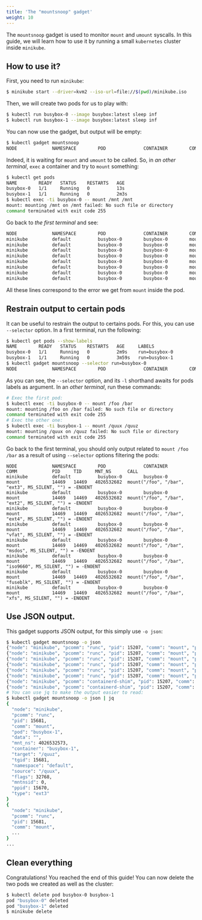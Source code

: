 ```yaml
---
title: 'The "mountsnoop" gadget'
weight: 10
---
```


The `mountsnoop` gadget is used to monitor `mount` and `umount` syscalls.
In this guide, we will learn how to use it by running a small `kubernetes` cluster inside `minikube`.

## How to use it?

First, you need to run `minikube`:
```bash
$ minikube start --driver=kvm2 --iso-url=file://$(pwd)/minikube.iso
```

Then, we will create two pods for us to play with:
```bash
$ kubectl run busybox-0 --image busybox:latest sleep inf
$ kubectl run busybox-1 --image busybox:latest sleep inf
```

You can now use the gadget, but output will be empty:
```bash
$ kubectl gadget mountsnoop
NODE             NAMESPACE        POD              CONTAINER        COMM             PID     TID     MNT_NS      CALL
```

Indeed, it is waiting for `mount` and `umount` to be called.
So, in *an other terminal*, `exec` a container and try to `mount` something:
```bash
$ kubectl get pods
NAME        READY   STATUS    RESTARTS   AGE
busybox-0   1/1     Running   0          13s
busybox-1   1/1     Running   0          2m3s
$ kubectl exec -ti busybox-0 -- mount /mnt /mnt
mount: mounting /mnt on /mnt failed: No such file or directory
command terminated with exit code 255
```

Go back to *the first terminal* and see:
```bash
NODE             NAMESPACE        POD              CONTAINER        COMM             PID     TID     MNT_NS      CALL
minikube         default          busybox-0        busybox-0        mount            12841   12841   4026532682  mount("/mnt", "/mnt", "ext3", MS_SILENT, "") = -ENOENT
minikube         default          busybox-0        busybox-0        mount            12841   12841   4026532682  mount("/mnt", "/mnt", "ext2", MS_SILENT, "") = -ENOENT
minikube         default          busybox-0        busybox-0        mount            12841   12841   4026532682  mount("/mnt", "/mnt", "ext4", MS_SILENT, "") = -ENOENT
minikube         default          busybox-0        busybox-0        mount            12841   12841   4026532682  mount("/mnt", "/mnt", "vfat", MS_SILENT, "") = -ENOENT
minikube         default          busybox-0        busybox-0        mount            12841   12841   4026532682  mount("/mnt", "/mnt", "msdos", MS_SILENT, "") = -ENOENT
minikube         default          busybox-0        busybox-0        mount            12841   12841   4026532682  mount("/mnt", "/mnt", "iso9660", MS_SILENT, "") = -ENOENT
minikube         default          busybox-0        busybox-0        mount            12841   12841   4026532682  mount("/mnt", "/mnt", "fuseblk", MS_SILENT, "") = -ENOENT
minikube         default          busybox-0        busybox-0        mount            12841   12841   4026532682  mount("/mnt", "/mnt", "xfs", MS_SILENT, "") = -ENOENT
```

All these lines correspond to the error we get from `mount` inside the pod.

## Restrain output to certain pods

It can be useful to restrain the output to certains pods.
For this, you can use `--selector` option.
In a first terminal, run the following:
```bash
$ kubectl get pods --show-labels
NAME        READY   STATUS    RESTARTS   AGE     LABELS
busybox-0   1/1     Running   0          2m9s    run=busybox-0
busybox-1   1/1     Running   0          3m59s   run=busybox-1
$ kubectl gadget mountsnoop --selector run=busybox-0
NODE             NAMESPACE        POD              CONTAINER        COMM             PID     TID     MNT_NS      CALL
```

As you can see, the `--selector` option, and its `-l` shorthand awaits for pods labels as argument.
In an *other terminal*, run these commands:
```bash
# Exec the first pod:
$ kubectl exec -ti busybox-0 -- mount /foo /bar
mount: mounting /foo on /bar failed: No such file or directory
command terminated with exit code 255
# Exec the other one:
$ kubectl exec -ti busybox-1 -- mount /quux /quuz
mount: mounting /quux on /quuz failed: No such file or directory
command terminated with exit code 255
```

Go back to the first terminal, you should only output related to `mount /foo /bar` as a result of using `--selector` options filtering the pods:
```
NODE             NAMESPACE        POD              CONTAINER        COMM             PID     TID     MNT_NS      CALL
minikube         default          busybox-0        busybox-0        mount            14469   14469   4026532682  mount("/foo", "/bar", "ext3", MS_SILENT, "") = -ENOENT
minikube         default          busybox-0        busybox-0        mount            14469   14469   4026532682  mount("/foo", "/bar", "ext2", MS_SILENT, "") = -ENOENT
minikube         default          busybox-0        busybox-0        mount            14469   14469   4026532682  mount("/foo", "/bar", "ext4", MS_SILENT, "") = -ENOENT
minikube         default          busybox-0        busybox-0        mount            14469   14469   4026532682  mount("/foo", "/bar", "vfat", MS_SILENT, "") = -ENOENT
minikube         default          busybox-0        busybox-0        mount            14469   14469   4026532682  mount("/foo", "/bar", "msdos", MS_SILENT, "") = -ENOENT
minikube         default          busybox-0        busybox-0        mount            14469   14469   4026532682  mount("/foo", "/bar", "iso9660", MS_SILENT, "") = -ENOENT
minikube         default          busybox-0        busybox-0        mount            14469   14469   4026532682  mount("/foo", "/bar", "fuseblk", MS_SILENT, "") = -ENOENT
minikube         default          busybox-0        busybox-0        mount            14469   14469   4026532682  mount("/foo", "/bar", "xfs", MS_SILENT, "") = -ENOENT
```

## Use JSON output.

This gadget supports JSON output, for this simply use `-o json`:
```bash
$ kubectl gadget mountsnoop -o json
{"node": "minikube", "pcomm": "runc", "pid": 15207, "comm": "mount", "pod": "busybox-1", "data": "", "mnt_ns": 4026532573, "container": "busybox-1", "target": "/quuz", "tgid": 15207, "namespace": "default", "source": "/quux", "flags": 32768, "mntnsid": 0, "ppid": 15197, "type": "ext3"}
{"node": "minikube", "pcomm": "runc", "pid": 15207, "comm": "mount", "pod": "busybox-1", "data": "", "mnt_ns": 4026532573, "container": "busybox-1", "target": "/quuz", "tgid": 15207, "namespace": "default", "source": "/quux", "flags": 32768, "mntnsid": 0, "ppid": 15197, "type": "ext2"}
{"node": "minikube", "pcomm": "runc", "pid": 15207, "comm": "mount", "pod": "busybox-1", "data": "", "mnt_ns": 4026532573, "container": "busybox-1", "target": "/quuz", "tgid": 15207, "namespace": "default", "source": "/quux", "flags": 32768, "mntnsid": 0, "ppid": 15197, "type": "ext4"}
{"node": "minikube", "pcomm": "runc", "pid": 15207, "comm": "mount", "pod": "busybox-1", "data": "", "mnt_ns": 4026532573, "container": "busybox-1", "target": "/quuz", "tgid": 15207, "namespace": "default", "source": "/quux", "flags": 32768, "mntnsid": 0, "ppid": 15197, "type": "vfat"}
{"node": "minikube", "pcomm": "runc", "pid": 15207, "comm": "mount", "pod": "busybox-1", "data": "", "mnt_ns": 4026532573, "container": "busybox-1", "target": "/quuz", "tgid": 15207, "namespace": "default", "source": "/quux", "flags": 32768, "mntnsid": 0, "ppid": 15197, "type": "msdos"}
{"node": "minikube", "pcomm": "runc", "pid": 15207, "comm": "mount", "pod": "busybox-1", "data": "", "mnt_ns": 4026532573, "container": "busybox-1", "target": "/quuz", "tgid": 15207, "namespace": "default", "source": "/quux", "flags": 32768, "mntnsid": 0, "ppid": 15197, "type": "iso9660"}
{"node": "minikube", "pcomm": "containerd-shim", "pid": 15207, "comm": "mount", "pod": "busybox-1", "data": "", "mnt_ns": 4026532573, "container": "busybox-1", "target": "/quuz", "tgid": 15207, "namespace": "default", "source": "/quux", "flags": 32768, "mntnsid": 0, "ppid": 11312, "type": "fuseblk"}
{"node": "minikube", "pcomm": "containerd-shim", "pid": 15207, "comm": "mount", "pod": "busybox-1", "data": "", "mnt_ns": 4026532573, "container": "busybox-1", "target": "/quuz", "tgid": 15207, "namespace": "default", "source": "/quux", "flags": 32768, "mntnsid": 0, "ppid": 11312, "type": "xfs"}
# You can use jq to make the output easier to read:
$ kubectl gadget mountsnoop -o json | jq
{
  "node": "minikube",
  "pcomm": "runc",
  "pid": 15681,
  "comm": "mount",
  "pod": "busybox-1",
  "data": "",
  "mnt_ns": 4026532573,
  "container": "busybox-1",
  "target": "/quuz",
  "tgid": 15681,
  "namespace": "default",
  "source": "/quux",
  "flags": 32768,
  "mntnsid": 0,
  "ppid": 15670,
  "type": "ext3"
}
{
  "node": "minikube",
  "pcomm": "runc",
  "pid": 15681,
  "comm": "mount",
  ...
}
...
```

## Clean everything

Congratulations! You reached the end of this guide!
You can now delete the two pods we created as well as the cluster:
```bash
$ kubectl delete pod busybox-0 busybox-1
pod "busybox-0" deleted
pod "busybox-1" deleted
$ minikube delete
```
